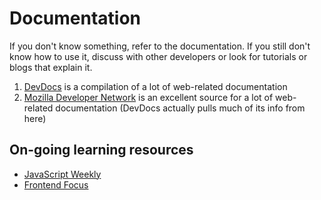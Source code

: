 # Documentation

If you don't know something, refer to the documentation. If you still don't know how to use it, discuss with other developers or look for tutorials or blogs that explain it.

1. [DevDocs](http://devdocs.io/) is a compilation of a lot of web-related documentation
1. [Mozilla Developer Network](https://developer.mozilla.org/en-US/) is an excellent source for a lot of web-related documentation (DevDocs actually pulls much of its info from here)

## On-going learning resources

* [JavaScript Weekly](http://javascriptweekly.com/)
* [Frontend Focus](https://frontendfoc.us/)
